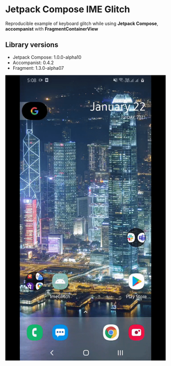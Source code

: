 # Jetpack Compose IME Glitch
Reproducible  example of keyboard glitch while using **Jetpack Compose**, **accompanist** with **FragmentContainerView**

## Library versions
* Jetpack Compose: 1.0.0-alpha10
* Accompanist: 0.4.2
* Fragment: 1.3.0-alpha07

![IME Glitch Preview](art/ime-glitch.gif)
